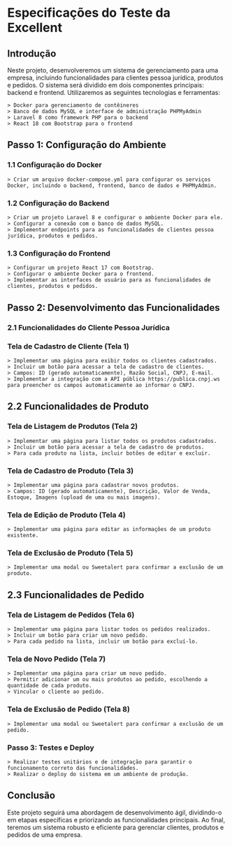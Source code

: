 # Especificações do Teste da Excellent 
## Introdução

Neste projeto, desenvolveremos um sistema de gerenciamento para uma empresa, incluindo funcionalidades para clientes pessoa jurídica, produtos e pedidos. O sistema será dividido em dois componentes principais: backend e frontend. Utilizaremos as seguintes tecnologias e ferramentas:

    > Docker para gerenciamento de contêineres
    > Banco de dados MySQL e interface de administração PHPMyAdmin
    > Laravel 8 como framework PHP para o backend
    > React 18 com Bootstrap para o frontend

## Passo 1: Configuração do Ambiente
### 1.1 Configuração do Docker

    > Criar um arquivo docker-compose.yml para configurar os serviços Docker, incluindo o backend, frontend, banco de dados e PHPMyAdmin.

### 1.2 Configuração do Backend

    > Criar um projeto Laravel 8 e configurar o ambiente Docker para ele.
    > Configurar a conexão com o banco de dados MySQL.
    > Implementar endpoints para as funcionalidades de clientes pessoa jurídica, produtos e pedidos.

### 1.3 Configuração do Frontend

    > Configurar um projeto React 17 com Bootstrap.
    > Configurar o ambiente Docker para o frontend.
    > Implementar as interfaces de usuário para as funcionalidades de clientes, produtos e pedidos.

## Passo 2: Desenvolvimento das Funcionalidades
### 2.1 Funcionalidades do Cliente Pessoa Jurídica
### Tela de Cadastro de Cliente (Tela 1)

    > Implementar uma página para exibir todos os clientes cadastrados.
    > Incluir um botão para acessar a tela de cadastro de clientes.
    > Campos: ID (gerado automaticamente), Razão Social, CNPJ, E-mail.
    > Implementar a integração com a API pública https://publica.cnpj.ws para preencher os campos automaticamente ao informar o CNPJ.

## 2.2 Funcionalidades de Produto
### Tela de Listagem de Produtos (Tela 2)

    > Implementar uma página para listar todos os produtos cadastrados.
    > Incluir um botão para acessar a tela de cadastro de produtos.
    > Para cada produto na lista, incluir botões de editar e excluir.

### Tela de Cadastro de Produto (Tela 3)

    > Implementar uma página para cadastrar novos produtos.
    > Campos: ID (gerado automaticamente), Descrição, Valor de Venda, Estoque, Imagens (upload de uma ou mais imagens).

### Tela de Edição de Produto (Tela 4)

    > Implementar uma página para editar as informações de um produto existente.

### Tela de Exclusão de Produto (Tela 5)

    > Implementar uma modal ou Sweetalert para confirmar a exclusão de um produto.

## 2.3 Funcionalidades de Pedido
### Tela de Listagem de Pedidos (Tela 6)

    > Implementar uma página para listar todos os pedidos realizados.
    > Incluir um botão para criar um novo pedido.
    > Para cada pedido na lista, incluir um botão para excluí-lo.

### Tela de Novo Pedido (Tela 7)

    > Implementar uma página para criar um novo pedido.
    > Permitir adicionar um ou mais produtos ao pedido, escolhendo a quantidade de cada produto.
    > Vincular o cliente ao pedido.

### Tela de Exclusão de Pedido (Tela 8)

    > Implementar uma modal ou Sweetalert para confirmar a exclusão de um pedido.

### Passo 3: Testes e Deploy

    > Realizar testes unitários e de integração para garantir o funcionamento correto das funcionalidades.
    > Realizar o deploy do sistema em um ambiente de produção.

## Conclusão

Este projeto seguirá uma abordagem de desenvolvimento ágil, dividindo-o em etapas específicas e priorizando as funcionalidades principais. Ao final, teremos um sistema robusto e eficiente para gerenciar clientes, produtos e pedidos de uma empresa.
